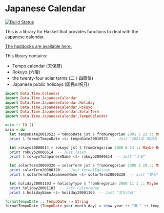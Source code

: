 # Japanese Calendar

[![Build Status](https://travis-ci.org/nokijp/japanese-calendar.svg?branch=master)](https://travis-ci.org/nokijp/japanese-calendar)

This is a library for Haskell that provides functions to deal with the Japanese calendar.

[The haddocks are available here.](https://nokijp.github.io/japanese-calendar/)

This library contains:

- Tempo calendar (天保暦)
- Rokuyo (六曜)
- the twenty-four solar terms (二十四節気)
- Japanese public holidays (国民の祝日)

```haskell
import Data.Time.Calendar
import Data.Time.JapaneseCalendar
import Data.Time.JapaneseCalendar.Holiday
import Data.Time.JapaneseCalendar.Rokuyo
import Data.Time.JapaneseCalendar.SolarTerm
import Data.Time.JapaneseCalendar.TempoCalendar

main :: IO ()
main = do
  let tempoDate20010523 = tempoDate jst $ fromGregorian 2001 5 23 :: Maybe TempoDate
  print $ formatTempoDate <$> tempoDate20010523  -- Just "2001年 閏卯月 1日"

  let rokuyo20000614 = rokuyo jst $ fromGregorian 2000 6 14 :: Maybe Rokuyo
  print rokuyo20000614  -- Just Taian
  print $ rokuyoToJapaneseName <$> rokuyo20000614  -- Just "大安"

  let solarTerm20000320 = solarTerm jst $ fromGregorian 2000 3 20 :: Maybe SolarTerm
  print solarTerm20000320  -- Just VernalEquinox
  print $ solarTermToJapaneseName <$> solarTerm20000320  -- Just "春分"

  let holiday20001103 = holidayType $ fromGregorian 2000 11 3 :: Maybe HolidayType
  print holiday20001103  -- Just CultureDay
  print $ holidayName <$> holiday20001103  -- Just "文化の日"

formatTempoDate :: TempoDate -> String
formatTempoDate (TempoDate year month day) = show year ++ "年 " ++ tempoMonthToJapaneseName month ++ " " ++ show day ++ "日"
```

